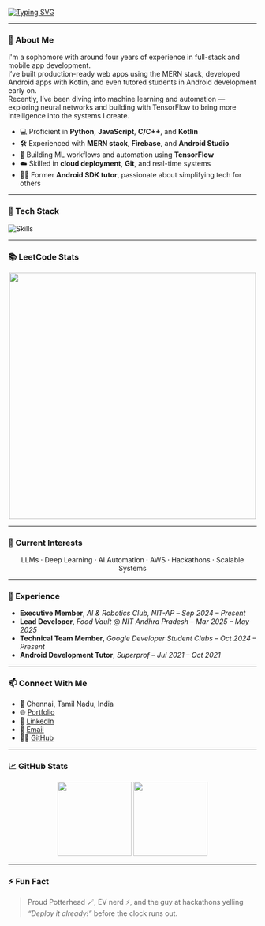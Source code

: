 [![Typing SVG](https://readme-typing-svg.demolab.com?font=Fira+Code&size=44&duration=3000&pause=3000&center=true&vCenter=true&width=1000&lines=Hey+I'm+Renganath+C+👋;Full-Stack+Dev+%7C+AI+Builder;Software+Developer;Let’s+build+something+awesome+🚀)](https://git.io/typing-svg)

---

### 🚀 About Me

I'm a sophomore with around four years of experience in full-stack and mobile app development.  
I’ve built production-ready web apps using the MERN stack, developed Android apps with Kotlin, and even tutored students in Android development early on.  
Recently, I’ve been diving into machine learning and automation — exploring neural networks and building with TensorFlow to bring more intelligence into the systems I create.

- 💻 Proficient in **Python**, **JavaScript**, **C/C++**, and **Kotlin**  
- 🛠️ Experienced with **MERN stack**, **Firebase**, and **Android Studio**  
- 🤖 Building ML workflows and automation using **TensorFlow**  
- ☁️ Skilled in **cloud deployment**, **Git**, and real-time systems  
- 🧑‍🏫 Former **Android SDK tutor**, passionate about simplifying tech for others

---

### 🧰 Tech Stack

![Skills](https://skillicons.dev/icons?i=python,js,react,nodejs,express,mongodb,cpp,c,androidstudio,kotlin,firebase,tensorflow,git,aws,azure)

---

### 📚 LeetCode Stats

<p align="center">
  <img src="https://leetcard.jacoblin.cool/renganathc?theme=dark" width="500" />
</p>

---

### 🧠 Current Interests

<p align="center">
  LLMs · Deep Learning · AI Automation · AWS · Hackathons · Scalable Systems
</p>


---

### 💼 Experience

- **Executive Member**, *AI & Robotics Club, NIT-AP* – *Sep 2024 – Present*  
- **Lead Developer**, *Food Vault @ NIT Andhra Pradesh* – *Mar 2025 – May 2025*  
- **Technical Team Member**, *Google Developer Student Clubs* – *Oct 2024 – Present*  
- **Android Development Tutor**, *Superprof* – *Jul 2021 – Oct 2021*

---

### 📫 Connect With Me

- 📍 Chennai, Tamil Nadu, India  
- 🌐 [Portfolio](https://renganath.vercel.app)  
- 💼 [LinkedIn](https://linkedin.com/in/renganathc)  
- 📧 [Email](mailto:rengnath1234@gmail.com)  
- 🧑‍💻 [GitHub](https://github.com/renganathc)

---

### 📈 GitHub Stats

<p align="center">
  <img src="https://github-readme-stats.vercel.app/api?username=renganathc&show_icons=true&theme=radical" height="150" />
  <img src="https://github-readme-stats.vercel.app/api/top-langs/?username=renganathc&layout=compact&theme=radical" height="150" />
</p>

---

### ⚡ Fun Fact

> Proud Potterhead 🪄, EV nerd ⚡, and the guy at hackathons yelling *“Deploy it already!”* before the clock runs out.
